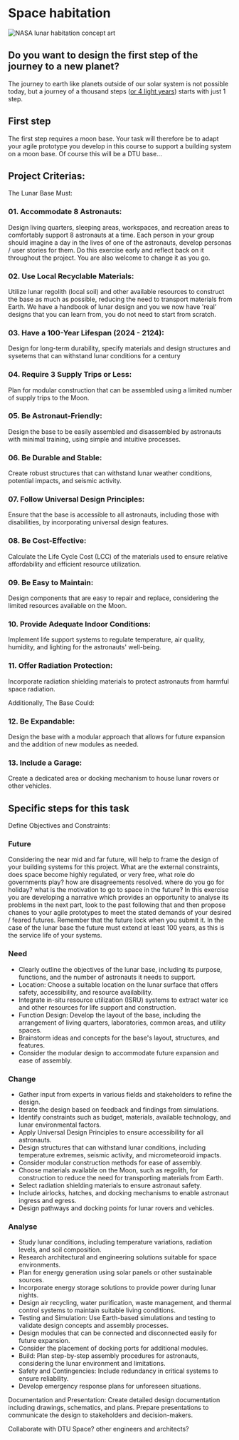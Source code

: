 # Space habitation
![NASA lunar habitation concept art](https://upload.wikimedia.org/wikipedia/commons/6/6b/Entering_a_Lunar_Outpost.jpg)
## Do you want to design the first step of the journey to a new planet? 

The journey to earth like planets outside of our solar system is not possible today, but a journey of a thousand steps ([or 4 light years]) starts with just 1 step.

## First step
The first step requires a moon base. Your task will therefore be to adapt your agile prototype you develop in this course to support a building system on a moon base.
Of course this will be a DTU base...

## Project Criterias: 

The Lunar Base Must:

### 01. Accommodate 8 Astronauts:
Design living quarters, sleeping areas, workspaces, and recreation areas to comfortably support 8 astronauts at a time. Each person in your group should imagine a day in the lives of one of the astronauts, develop personas / user stories for them. Do this exercise early and reflect back on it throughout the project. You are also welcome to change it as you go.

### 02. Use Local Recyclable Materials:
Utilize lunar regolith (local soil) and other available resources to construct the base as much as possible, reducing the need to transport materials from Earth. We have a handbook of lunar design and you we now have 'real' designs that you can learn from, you do not need to start from scratch.

### 03. Have a 100-Year Lifespan (2024 - 2124):
Design for long-term durability, specify materials and design structures and sysetems that can withstand lunar conditions for a century

### 04. Require 3 Supply Trips or Less:
Plan for modular construction that can be assembled using a limited number of supply trips to the Moon.

### 05. Be Astronaut-Friendly:
Design the base to be easily assembled and disassembled by astronauts with minimal training, using simple and intuitive processes.

### 06. Be Durable and Stable:
Create robust structures that can withstand lunar weather conditions, potential impacts, and seismic activity.

### 07. Follow Universal Design Principles:
Ensure that the base is accessible to all astronauts, including those with disabilities, by incorporating universal design features.

### 08. Be Cost-Effective:
Calculate the Life Cycle Cost (LCC) of the materials used to ensure relative affordability and efficient resource utilization.

### 09. Be Easy to Maintain:
Design components that are easy to repair and replace, considering the limited resources available on the Moon.

### 10. Provide Adequate Indoor Conditions:
Implement life support systems to regulate temperature, air quality, humidity, and lighting for the astronauts' well-being.

### 11. Offer Radiation Protection:
Incorporate radiation shielding materials to protect astronauts from harmful space radiation.

Additionally, The Base Could:

### 12. Be Expandable:
Design the base with a modular approach that allows for future expansion and the addition of new modules as needed.

### 13. Include a Garage:
Create a dedicated area or docking mechanism to house lunar rovers or other vehicles.

## Specific steps for this task

Define Objectives and Constraints:

### Future
Considering the near mid and far future, will help to frame the design of your building systems for this project. What are the external constraints, does space become highly regulated, or very free, what role do governments play? how are disagreements resolved. where do you go for holiday? what is the motivation to go to space in the future? In this exercise you are developing a narrative which provides an opportunity to analyse its problems in the next part, look to the past following that and then propose chanes to your agile prototypes to meet the stated demands of your desired / feared futures. Remember that the future lock when you submit it. In the case of the lunar base the future must extend at least 100 years, as this is the service life of your systems.

### Need
* Clearly outline the objectives of the lunar base, including its purpose, functions, and the number of astronauts it needs to support.
* Location: Choose a suitable location on the lunar surface that offers safety, accessibility, and resource availability.
* Integrate in-situ resource utilization (ISRU) systems to extract water ice and other resources for life support and construction.
* Function Design: Develop the layout of the base, including the arrangement of living quarters, laboratories, common areas, and utility spaces.
* Brainstorm ideas and concepts for the base's layout, structures, and features.
* Consider the modular design to accommodate future expansion and ease of assembly.

### Change
* Gather input from experts in various fields and stakeholders to refine the design.
* Iterate the design based on feedback and findings from simulations.
* Identify constraints such as budget, materials, available technology, and lunar environmental factors.
* Apply Universal Design Principles to ensure accessibility for all astronauts.
* Design structures that can withstand lunar conditions, including temperature extremes, seismic activity, and micrometeoroid impacts.
* Consider modular construction methods for ease of assembly.
* Choose materials available on the Moon, such as regolith, for construction to reduce the need for transporting materials from Earth.
* Select radiation shielding materials to ensure astronaut safety.
* Include airlocks, hatches, and docking mechanisms to enable astronaut ingress and egress.
* Design pathways and docking points for lunar rovers and vehicles.

### Analyse
* Study lunar conditions, including temperature variations, radiation levels, and soil composition.
* Research architectural and engineering solutions suitable for space environments.
* Plan for energy generation using solar panels or other sustainable sources.
* Incorporate energy storage solutions to provide power during lunar nights.
* Design air recycling, water purification, waste management, and thermal control systems to maintain suitable living conditions.
* Testing and Simulation: Use Earth-based simulations and testing to validate design concepts and assembly processes.
* Design modules that can be connected and disconnected easily for future expansion.
* Consider the placement of docking ports for additional modules.
* Build: Plan step-by-step assembly procedures for astronauts, considering the lunar environment and limitations.
* Safety and Contingencies: Include redundancy in critical systems to ensure reliability.
* Develop emergency response plans for unforeseen situations.




Documentation and Presentation:
Create detailed design documentation including drawings, schematics, and plans.
Prepare presentations to communicate the design to stakeholders and decision-makers.

Collaborate with DTU Space? other engineers and architects?

[or 4 light years]: https://exoplanets.nasa.gov/resources/2211/proxima-b-3d-model/#:~:text=At%20only%20four%20light%2Dyears,orbits%20a%20M%2Dtype%20star.
